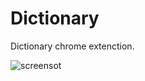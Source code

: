 # Dictionary
Dictionary chrome extenction.


![screensot](https://drive.google.com/open?id=0B1tSBstNLjlIMFMtRUVrNFozekU)
